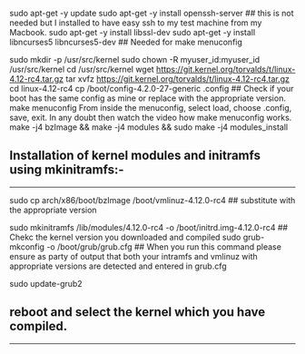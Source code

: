 sudo apt-get -y update
sudo apt-get -y install openssh-server  ## this is not needed but I installed to have easy ssh to my test machine from my Macbook.
sudo apt-get -y install libssl-dev
sudo apt-get -y install libncurses5 libncurses5-dev   ## Needed for make menuconfig

sudo mkdir -p /usr/src/kernel
sudo chown -R myuser_id:myuser_id /usr/src/kernel
cd /usr/src/kernel
wget https://git.kernel.org/torvalds/t/linux-4.12-rc4.tar.gz
tar xvfz https://git.kernel.org/torvalds/t/linux-4.12-rc4.tar.gz
cd linux-4.12-rc4
cp /boot/config-4.2.0-27-generic .config    ## Check if your boot has the same config as mine or replace with the appropriate version.
make menuconfig
From inside the menuconfig, select load, choose .config, save, exit. In any doubt then watch the video how make menuconfig works.
make -j4 bzImage && make -j4 modules && sudo make -j4 modules_install

## Installation of kernel modules and initramfs using mkinitramfs:-
-----------------------------------------------------
sudo cp arch/x86/boot/bzImage /boot/vmlinuz-4.12.0-rc4   ## substitute with the appropriate version

sudo mkinitramfs /lib/modules/4.12.0-rc4 -o /boot/initrd.img-4.12.0-rc4 ## Chekc the kernel version you downloaded and compiled
sudo grub-mkconfig -o /boot/grub/grub.cfg     ## When you run this command please ensure as party of output that both your intramfs and vmlinuz with appropriate versions are detected and entered in grub.cfg

sudo update-grub2 

## reboot and select the kernel which you have compiled.
-----------------------------------------------------
